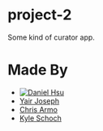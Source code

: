 # project-2
Some kind of curator app.

# Made By
- [![Daniel Hsu](https://avatars0.githubusercontent.com/u/26889220?s=460&v=4)](https://github.com/majorazero)
- [Yair Joseph](https://github.com/yairjoseph)
- [Chris Armo](https://github.com/chrisArmo)
- [Kyle Schoch](https://github.com/kgschoch)
